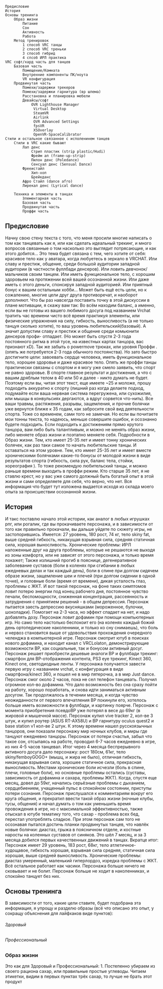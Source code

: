 	Предисловие
	История
	Основы тренинга
		Образ жизни
			Питание
			Сон
			Активность
			Работа
		Метод тренировок
			1 способ VRC танцы
			2 способ VRC треньки
			3 способ гибрид
			4 спсоб ИРЛ практика
	VRC софт/хард часть для танцев
		Базовая часть 
			Помещение/Комната
			Внутренние компоненты ПК/ноута
			VR конфигурация
		Продвинутая часть 
			Помехи/задержки трекеров
			Помехи/задержки гарнитура (вр шлема)
			Расстановка и планировка мебели
			Девайсы/софт
				OVR Lighthouse Manager
				 Virtual Desktop
				 SteamVR
				 Airlink
				 OVR Advanced Settings
				 fpsVR
				 XSOverlay
				 OpenVR-SpaceCalibrator
	Стили и остальное связанное с исполенинем танцев
		Стили в VRC какие бывают
			Лап денс
				Стрип пластик (strip plastic/Hudi)
				Фрейм ап (frame-up-strip)
				Пилон денс (Poledance)
				Сенсуал денс (Sensual Dance)
			Фрееистайл
				Хип-хоп
				Брейкданс
			Афро Стайл (dance afro)
			Лирекал денс (Lyrical dance)
			
		Техника и элементы в танцах
			Элементарная часть 
			Базовая часть 
			Продвинутая часть 
			Проффи часть

## Предисловие
Начну свою стену текста с того, что меня просили многие написать о том как танцевать как я, или как сделать идеальный трекинг, и много вопросов связанные о том насколько это выглядит потрясающие, и как этого добится... 
	Это тема будет связана с тем, чего хотите от себя: красивое тело как  у аватара, когда любуетесь в зеркало в VRCHAT. Или славу и престиж, общение, среди большой аудитории западной аудитории (в частности фуллбади денсеров). Или ловить девчонок/мальчиков своим танцем. Или иметь функциональное тело, с хорошим здоровьем на протяжении всей вашей осознанной жизни. Или даже иметь с этого деньги, спонсируя западной аудиторией. Или приятный бонус к вашим остальным хобби...
	Может быть ещё есть цели, но к сожалению, многие цели друг друга противоречат, и наоборот дополняют. Что бы раз навсегда поставить точку в этой дискуссии в плане мотивации, я скажу вам так: Во всём находим баланс, а именно, если вы не готовы из вашего любимого досуга под названием Vrchat тратить час времени чисто всё время практикуя элементы, или физические упражнения на силу, гибкость, выносливость (а не только танцуя сколько хотите), то ваш уровень любительский(базовый). А значит допустим славу и престиж и общение среди комьюнити денсеров профи- отпадает. (Но может быть спустя 2-3 года постоянного ритма в этой тусе, на известных картах танцора, вас признают xD). Так же забыть о powermove трюках, или уровня Проффи . (опять же потребуется 2-3 года обычного постоянства). Но зато быстро достигните цели: завоевать сердце человека, иметь функциональное тело, хорошее здоровье и даже красивое тело. 
	Опять же проффи танцы практически связаны с спортом и я могу уже смело заявить, что спорт не равно здоровье. В спорте главное результат и достижения, а что с вашим дряблым телом в 40 или 50 и далее - никто думать не будет. Поэтому если вы, читая этот текст,  еще имеете ~25  и моложе, прошу подходить аккуратно к спорту (лишний раз когда делаете подход, подумайте если ваша нервная система перегружена, или сухожилия, или мышцы в конвульсиях дергаются, а вдруг сорвется что-нить). Все ваши травмы, растяжения, разрывы, защемления, и прочие болячки уже вернутся ближе к 35 годам, как забросите свой вид деятельности спорта. Тоже со временем, сами того не замечая.  Но если вы почитаете мои тонны текста, то надеюсь, меньше совершите ошибок, и осознанно будете подходить.
	Если подходить к достижениям прямо крутого танцора, вам либо быть талантливым, и можно не менять образ жизни, либо меняете образ жизни и поэтапно меняете себя. Подробности в Образ жизни.
	Тем, кто имеет 25-35 лет и имеет тонну хронических болячек, как раз таки самое то начать любительские танцы. И оставаться на этом уровне. 
	Тем, кто имеет 25-35 лет и имеет вместе хроническими болячками какие-то бонусы от молодой жизни в виде результатов спорта (гибкость, сила рук, баланс тела, стойки, хореография ). То тоже рекомендую любительский танцы, и можно раньше времени выходить в проффи режим.
	Кто старше 35 лет, я не ставлю крест, но у вас уже самого должный быть богатый опыт в этой жизни и сами определяете для себя, что верно, что нет.
Вся информация что будет тут изложена выдается исходя из склада моего опыта за происшествии осознанной жизни.

## История 
И такс поставлю начало этой истории, как аналог в любых игрушках рпг, или рогалик, где вы прокачиваете персонажа, и в зависимости от того как правильно прокачали, вы дальше уйдете по сюжету игры, не застопорившись.
Имеется: 27 уровень, 180 рост, 74 кг, тело skiny fat, выше средней гибкость, никакущая взрывная сила, средняя статичная сила, хорошая выносливость. Хронические проблемы: ИРЛ наложенные друг на друга проблемы, которые не решаются не выходя из зоны комфорта, или не зависят от этого персонажа, и только время покажет; Также излишний прогиб в пояснице, дегенеративное заболевание суставов (боли в коленях при сгибании в любых ежедневых делах и так каждый день), боли в спине при долгом сидячем образе жизни, защемление шеи и плечей (при долгом сидении в одной точке), и головные боли (время от времени), дикая усталость глаз, проблемы с ЖКТ.
И вот такой персонаж, на фоне таких симптомов ловит потерю энергии под конец рабочего дня, постоянное чувство печали, беспомощности, сниженная концентрация, рассеянность и затруднения с принятием решений - в общем депрессия. Персонаж пытается заесть депрессию вкусняшками (мороженное, булочки, шоколадки). Помогает на 2-3 часа, но эффект спадает на нет, и надо добавлять дозу.  Персонаж ловит дофамин при помощи компьютерных игр. Но само тело настолько беспокоит его (на коленях каждый божий день ортопедические наколенники, и только ко сну снимаешь), что боль и нервоз становится  выше от удовольствия прохождения очередного челенджа в компьютерной игре. Персонаж смотрит ютуб в поисках нового дофамина, и находит канал с VRCLolaton,  демонстрирующие  возможности ВР, как социальные, так и бонусом активный досуг. Персонаж решает приобрести дешевые аналоги ВР и фуллбади трекинг: смартфон для  ВР-отображения контента, PS3 eye трекинг, Kinect 360, Kinect one, светодиодные ленты. У персонажа получается завести первую игру с названием vrchat, с конфигурация в виде смартфона/kinect 360, и пошел не в мир пятерочка, а в мир Just dance. Персонаж смог около 2 часов, пока не сел телефон танцевать. Получил огромное кол-во дофамина. Что дало возможность без сна сразу пойти на работу, хорошо поработать, и снова идти заниматься активным досугом. Так продолжалось в течении месяца, и когда чувство неожиданности от первого впечатления ВР покинули его, хотелось больше иметь возможности в фуллбади, и картинку поярче. Персонаж с момента приобретения псевдоВР уже потерял в весе до 69кг (в жировой и мышечной массе). Персонаж купил vive tracker 2, кол-ве 3 штук, и купил роутер (ASUS RT-AX58U) и ВР гарнитуру oculus quest2 и base station v1 кол-ве 2 штук.  К этому времени нашел русскоязычных танцоров, они показали персонажу мир ночных клубов, и миры где танцуют ежедневно танцоры. Персонаж от потери счастья, забыл что такое сон, отсыпаясь на работе, проводил 6-7 часов ежедневно  в игре, из них 4-5 часов танцевал. Итог через 4 месяца беспрерывного активного досуга дало персонажу: рост 180см, 61кг, тело skiny/femboyGOGO+ (мышц, и жира не было), отличная гибкость, никакущая взрывная сила, хорошее статичное сила, прекрасная выносливость. Местами хронические боли исчезли (боль в спине, плечи, головные боли), но основные проблемы остались (суставы, зависимость от дофамина и сахара, проблемы ЖКТ). Когда, спустя еще месяц, довел до 59кг, начались серьёзные проблемы с дыханием, сердцебиением, учащенный пульс в спокойном состоянии, приступы потери сознания. Персонаж прислушался к комментариям вокруг его круга общения, и прекратил ввести такой образ жизни (ночные клубы, тусы, общения) и начал думать о том как уменьшить время провождения в игре, но с максимальной эффективностью,  также отыскал в ютубе тематику того, что сахар - проблема всех бед, перестал употреблять сладкое.  При этом персонаж сам того не осознавая пытался достичь планки продвинутых танцев, что навлёк новые болячки: диастаз, грыжа в поясничном отделе, и костные наросты на коленных суставов  от синяков.  Это шёл 7 месяц, и за 3 месяца добился первых качественных движений в танцах. 
Вкратце итог: Персонаж имеет 29 уровень, 183 рост, 68кг, тело атлетичное-худощавое, гибкость хорошая, взрывная сила средняя, статичная  сила хорошая, выше средней выносливость. Хронические проблемы: диастаз умеренный, маленький гиперлордоз,  изредка проблемы с ЖКТ. Всё остальное работает как часики. Персонажа больше ничего не сковывает и не болит. Персонаж больше не ходит в наколенниках, и спокойно танцует без них.


## Основы тренинга
В зависимости от того, какие цели ставите, будет подобрана эта информация, я упрощу и разделю образы (всё что описано это опыт, у сокращу объяснения для лайфхаков виде пунктов):
###### Здоровый  
###### Профессиональный 

### Образ жизни
Это как для Здоровый и Профессиональный:
		1. Постепенно убираем из своего рациона сахар, или правильные простые углеводы. Читаем этикетки, видим в первых пунктах трёх сахар, то лучше не брать этот продукт